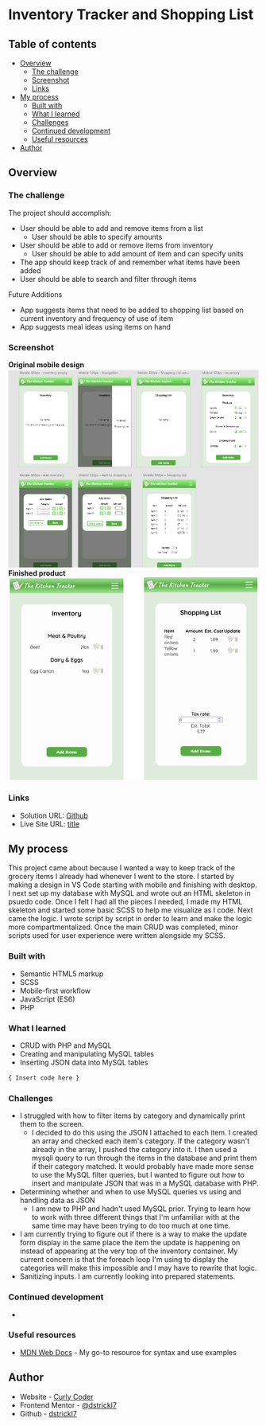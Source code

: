 # Inventory Tracker and Shopping List

## Table of contents

- [Overview](#overview)
  - [The challenge](#the-challenge)
  - [Screenshot](#screenshot)
  - [Links](#links)
- [My process](#my-process)
  - [Built with](#built-with)
  - [What I learned](#what-i-learned)
  - [Challenges](#challenges)
  - [Continued development](#continued-development)
  - [Useful resources](#useful-resources)
- [Author](#author)


## Overview

### The challenge

The project should accomplish: 

- User should be able to add and remove items from a list
  - User should be able to specify amounts
- User should be able to add or remove items from inventory 
  - User should be able to add amount of item and can specify units 
- The app should keep track of and remember what items have been added 
- User should be able to search and filter through items 

Future Additions

- App suggests items that need to be added to shopping list based on current inventory and frequency of use of item
- App suggests meal ideas using items on hand 

### Screenshot

**Original mobile design**
![](/styles/images/design.png)
**Finished product**
![](/styles/images/screenshot.png)


### Links

- Solution URL: [Github](https://github.com/dstrickl7/inventory-tracker)
- Live Site URL: [title](address)

## My process
This project came about because I wanted a way to keep track of the grocery items I already had whenever I went to the store. I started by making a design in VS Code starting with mobile and finishing with desktop. I next set up my database with MySQL and wrote out an HTML skeleton in psuedo code. Once I felt I had all the pieces I needed, I made my HTML skeleton and started some basic SCSS to help me visualize as I code. Next came the logic. I wrote script by script in order to learn and make the logic more compartmentalized. Once the main CRUD was completed, minor scripts used for user experience were written alongside my SCSS.

### Built with

- Semantic HTML5 markup
- SCSS
- Mobile-first workflow
- JavaScript (ES6)
- PHP

### What I learned
- CRUD with PHP and MySQL
- Creating and manipulating MySQL tables
- Inserting JSON data into MySQL tables


```js
{ Insert code here }
```

### Challenges

- I struggled with how to filter items by category and dynamically print them to the screen.
  - I decided to do this using the JSON I attached to each item. I created an array and checked each item's category. If the category wasn't already in the array, I pushed the category into it. I then used a mysqli query to run through the items in the database and print them if their category matched. It would probably have made more sense to use the MySQL filter queries, but I wanted to figure out how to insert and manipulate JSON that was in a MySQL database with PHP.
- Determining whether and when to use MySQL queries vs using and handling data as JSON
  - I am new to PHP and hadn't used MySQL prior. Trying to learn how to work with three different things that I'm unfamiliar with at the same time may have been trying to do too much at one time.
- I am currently trying to figure out if there is a way to make the update form display in the same place the item the update is happening on instead of appearing at the very top of the inventory container. My current concern is that the foreach loop I'm using to display the categories will make this impossible and I may have to rewrite that logic.
- Sanitizing inputs. I am currently looking into prepared statements.

### Continued development

- 

### Useful resources

- [MDN Web Docs](https://developer.mozilla.org/en-US/) - My go-to resource for syntax and use examples

## Author

- Website - [Curly Coder](https://www.curlycoder.com)
- Frontend Mentor - [@dstrickl7](https://www.frontendmentor.io/profile/dstrickl7)
- Github - [dstrickl7](https://github.com/dstrickl7)
